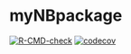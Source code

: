 # myNBpackage

<!-- [![Build Status](https://app.travis-ci.com/sharechanxd/myNBpackage.svg?branch=main)](https://app.travis-ci.com/sharechanxd/myNBpackage) -->
<!-- [![R-CMD-check](https://github.com/r-lib/covr/workflows/R-CMD-check/badge.svg)](https://github.com/sharechanxd/myNBpackage/actions) -->
[![R-CMD-check](https://github.com/sharechanxd/myNBpackage/workflows/R-CMD-check/badge.svg)](https://github.com/sharechanxd/myNBpackage/actions?workflow=R-CMD-check)
[![codecov](https://codecov.io/gh/sharechanxd/myNBpackage/branch/main/graph/badge.svg?token=DPZU2BB7L1)](https://codecov.io/gh/sharechanxd/myNBpackage)